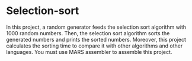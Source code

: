 # Selection-sort
In this project, a random generator feeds the selection sort algorithm with 1000 random numbers. Then, the selection sort algorithm sorts the generated numbers and prints the sorted numbers. Moreover, this project calculates the sorting time to compare it with other algorithms and other languages.
You must use MARS assembler to assemble this project.
